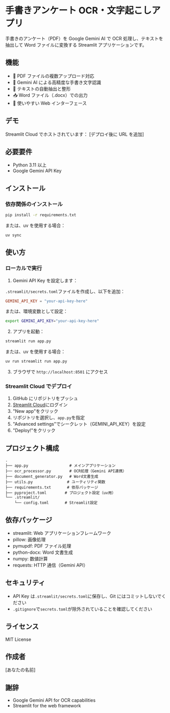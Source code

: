 # 手書きアンケート OCR・文字起こしアプリ

手書きのアンケート（PDF）を Google Gemini AI で OCR 処理し、テキストを抽出して Word ファイルに変換する Streamlit アプリケーションです。

## 機能

- 📄 PDF ファイルの複数アップロード対応
- 🤖 Gemini AI による高精度な手書き文字認識
- 📝 テキストの自動抽出と整形
- 📥 Word ファイル（.docx）での出力
- 🎨 使いやすい Web インターフェース

## デモ

Streamlit Cloud でホストされています：
[デプロイ後に URL を追加]

## 必要要件

- Python 3.11 以上
- Google Gemini API Key

## インストール

### 依存関係のインストール

```bash
pip install -r requirements.txt
```

または、uv を使用する場合：

```bash
uv sync
```

## 使い方

### ローカルで実行

1. Gemini API Key を設定します：

`.streamlit/secrets.toml`ファイルを作成し、以下を追加：

```toml
GEMINI_API_KEY = "your-api-key-here"
```

または、環境変数として設定：

```bash
export GEMINI_API_KEY="your-api-key-here"
```

2. アプリを起動：

```bash
streamlit run app.py
```

または、uv を使用する場合：

```bash
uv run streamlit run app.py
```

3. ブラウザで `http://localhost:8501` にアクセス

### Streamlit Cloud でデプロイ

1. GitHub にリポジトリをプッシュ
2. [Streamlit Cloud](https://streamlit.io/cloud)にログイン
3. "New app"をクリック
4. リポジトリを選択し、`app.py`を指定
5. "Advanced settings"でシークレット（GEMINI_API_KEY）を設定
6. "Deploy!"をクリック

## プロジェクト構成

```
.
├── app.py                  # メインアプリケーション
├── ocr_processor.py        # OCR処理（Gemini API連携）
├── document_generator.py   # Word文書生成
├── utils.py               # ユーティリティ関数
├── requirements.txt       # 依存パッケージ
├── pyproject.toml        # プロジェクト設定（uv用）
└── .streamlit/
    └── config.toml       # Streamlit設定
```

## 依存パッケージ

- streamlit: Web アプリケーションフレームワーク
- pillow: 画像処理
- pymupdf: PDF ファイル処理
- python-docx: Word 文書生成
- numpy: 数値計算
- requests: HTTP 通信（Gemini API）

## セキュリティ

- API Key は`.streamlit/secrets.toml`に保存し、Git にはコミットしないでください
- `.gitignore`で`secrets.toml`が除外されていることを確認してください

## ライセンス

MIT License

## 作成者

[あなたの名前]

## 謝辞

- Google Gemini API for OCR capabilities
- Streamlit for the web framework

